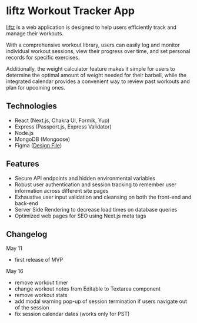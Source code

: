 # liftz Workout Tracker App

[liftz](https://liftz-workout-tracker.vercel.app/) is a web application is designed to help users efficiently track and manage their workouts.

With a comprehensive workout library, users can easily log and monitor individual workout sessions, view their progress over time, and set personal records for specific exercises.

Additionally, the weight calculator feature makes it simple for users to determine the optimal amount of weight needed for their barbell, while the integrated calendar provides a convenient way to review past workouts and plan for upcoming ones.

## Technologies

- React (Next.js, Chakra UI, Formik, Yup)
- Express (Passport.js, Express Validator)
- Node.js
- MongoDB (Mongoose)
- Figma ([Design File](https://www.figma.com/file/muHoDdve5LBDWUNHo9OVaN/liftz?type=design&node-id=457%3A8&t=9cIH58PUL3zzY9un-1))

## Features

- Secure API endpoints and hidden environmental variables
- Robust user authentication and session tracking to remember user information across different site pages
- Exhaustive user input validation and cleansing on both the front-end and back-end
- Server Side Rendering to decrease load times on database queries
- Optimized web pages for SEO using Next.js meta tags

## Changelog

May 11

- first release of MVP

May 16

- remove workout timer
- change workout notes from Editable to Textarea component
- remove workout stats
- add modal warning pop-up of session termination if users navigate out of the session
- fix session calendar dates (works only for PST)
